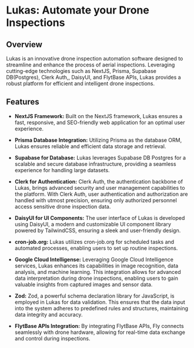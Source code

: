 # Lukas: Automate your Drone Inspections

## Overview

Lukas is an innovative drone inspection automation software designed to streamline and enhance the process of aerial inspections. Leveraging cutting-edge technologies such as NextJS, Prisma, Supabase DB(Postgres), Clerk Auth,, DaisyUI, and FlytBase APIs, Lukas provides a robust platform for efficient and intelligent drone inspections.

## Features


- **NextJS Framework:** Built on the NextJS framework, Lukas ensures a fast, responsive, and SEO-friendly web application for an optimal user experience.

- **Prisma Database Integration:** Utilizing Prisma as the database ORM, Lukas ensures reliable and efficient data storage and retrieval.

- **Supabase for Database:** Lukas leverages Supabase DB Postgres for a scalable and secure database infrastructure, providing a seamless experience for handling large datasets.

- **Clerk for Authentication:** Clerk Auth, the authentication backbone of Lukas, brings advanced security and user management capabilities to the platform. With Clerk Auth, user authentication and authorization are handled with utmost precision, ensuring only authorized personnel access sensitive drone inspection data.

- **DaisyUI for UI Components:** The user interface of Lukas is developed using DaisyUI, a modern and customizable UI component library powered by TailwindCSS, ensuring a sleek and user-friendly design.

- **cron-job.org:** Lukas utilizes cron-job.org for scheduled tasks and automated processes, enabling users to set up routine inspections.

- **Google Cloud Intelligense:**  Leveraging Google Cloud Intelligence services, Lukas enhances its capabilities in image recognition, data analysis, and machine learning. This integration allows for advanced data interpretation during drone inspections, enabling users to gain valuable insights from captured images and sensor data.

- **Zod:**  Zod, a powerful schema declaration library for JavaScript, is employed in Lukas for data validation. This ensures that the data input into the system adheres to predefined rules and structures, maintaining data integrity and accuracy.

- **FlytBase APIs Integration:** By integrating FlytBase APIs, Fly connects seamlessly with drone hardware, allowing for real-time data exchange and control during inspections.


